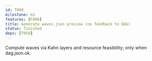 ```yaml
---
id: T060
milestone: m2
features: [F008]
title: Generate waves.json preview (no feedback to DAG)
status: finished
deps: [T050]
---
```


Compute waves via Kahn layers and resource feasibility; only when dag.json.ok.
